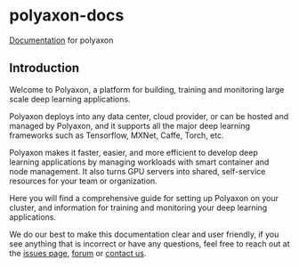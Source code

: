 # polyaxon-docs

[Documentation](https://polyaxon.com/docs/) for polyaxon

## Introduction

Welcome to Polyaxon, a platform for building, training and monitoring large scale deep learning applications.

Polyaxon deploys into any data center, cloud provider,
or can be hosted and managed by Polyaxon,
and it supports all the major deep learning frameworks such as Tensorflow, MXNet, Caffe, Torch, etc.

Polyaxon makes it faster, easier, and more efficient to develop deep learning applications
by managing workloads with smart container and node management.
It also turns GPU servers into shared, self-service resources for your team or organization.

Here  you will find a comprehensive guide for setting up Polyaxon on your cluster,
and information for training and monitoring your deep learning applications.

We do our best to make this documentation clear and user friendly,
if you see anything that is incorrect or have any questions,
feel free to reach out at the [issues page](https://github.com/polyaxon/polyaxon/issues),
[forum](https://gitter.im/polyaxon/polyaxon) or [contact us](mailto:contact@polyaxon.com).
